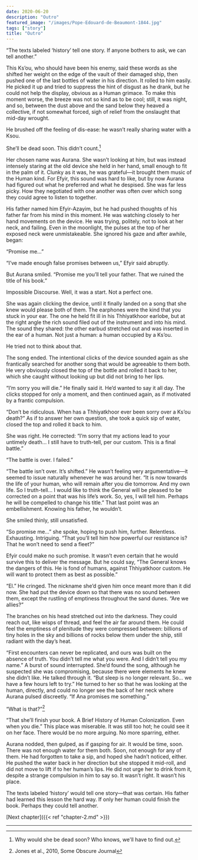 ```yaml
---
date: 2020-06-20
description: "Outro"
featured_image: "/images/Pope-Edouard-de-Beaumont-1844.jpg"
tags: ["story"]
title: "Outro"
---
```


“The texts labeled ‘history’ tell one story. If anyone bothers to ask, we can tell another.”

This Ks’ou, who should have been his enemy, said these words as she shifted her weight on the edge of the vault of their damaged ship, then pushed one of the last bottles of water in his direction. It rolled to him easily. He picked it up and tried to suppress the hint of disgust as he drank, but he could not help the display, obvious as a Human grimace. To make this moment worse, the breeze was not so kind as to be cool; still, it was night, and so, between the dust above and the sand below they heaved a collective, if not somewhat forced, sigh of relief from the onslaught that mid-day wrought.

He brushed off the feeling of dis-ease: he wasn’t really sharing water with a Ksou.

She’ll be dead soon. This didn’t count.[^1]

Her chosen name was Aurana. She wasn’t looking at him, but was instead intensely staring at the old device she held in her hand, small enough to fit in the palm of it. Clunky as it was, he was grateful—it brought them music of the Human kind. For Efyir, this sound was hard to like, but by now Aurana had figured out what he preferred and what he despised. She was far less picky. How they negotiated with one another was often over which song they could agree to listen to together.

His father named him Efyir-Azayim, but he had pushed thoughts of his father far from his mind in this moment. He was watching closely to her hand movements on the device. He was trying, politely, not to look at her neck, and failing. Even in the moonlight, the pulses at the top of her exposed neck were unmistakeable. She ignored his gaze and after awhile, began:

“Promise me…”

“I’ve made enough false promises between us,” Efyir said abruptly.

But Aurana smiled. “Promise me you’ll tell your father. That we ruined the title of his book.”

Impossible Discourse. Well, it was a start. Not a perfect one.

 She was again clicking the device, until it finally landed on a song that she knew would please both of them. The earphones were the kind that you stuck in your ear. The one he held fit ill in his Thhiyatkhoor earlobe, but at the right angle the rich sound filed out of the instrument and into his mind. The sound they shared: the other earbud stretched out and was inserted in the ear of a human. Not just a human: a human occupied by a Ks’ou.

He tried not to think about that.

The song ended. The intentional clicks of the device sounded again as she frantically searched for another song that would be agreeable to them both. He very obviously closed the top of the bottle and rolled it back to her, which she caught without looking up but did not bring to her lips.

“I’m sorry you will die.” He finally said it. He’d wanted to say it all day. The clicks stopped for only a moment, and then continued again, as if motivated by a frantic compulsion.

“Don’t be ridiculous. When has a Thhiyatkhoor ever been sorry over a Ks’ou death?” As if to answer her own question, she took a quick sip of water, closed the top and rolled it back to him.

She was right. He corrected: “I’m sorry that my actions lead to your untimely death… I still have to truth-tell, per our custom. This is a final battle.”

“The battle is over. I failed.”

“The battle isn’t over. It’s shifted.” He wasn’t feeling very argumentative—it seemed to issue naturally whenever he was around her. “It is now towards the life of your human, who will remain after you die tomorrow. And my own life. So I truth-tell… I would like to think the General will be pleased to be corrected on a point that was his life’s work. So, yes, I will tell him. Perhaps he will be compelled to change his title.” That last point was an embellishment. Knowing his father, he wouldn’t.

She smiled thinly, still unsatisfied.

“So promise me…” she spoke, hoping to push him, further. Relentless. Exhausting. Intriguing. “That you’ll tell him how powerful our resistance is? That he won’t need to send a fleet?”

Efyir could make no such promise. It wasn’t even certain that he would survive this to deliver the message. But he could say, “The General knows the dangers of this. He is fond of humans, against Thhiyatkhoor custom. He will want to protect them as best as possible.”

“El.” He cringed. The nickname she’d given him once meant more than it did now. She had put the device down so that there was no sound between them, except the rustling of emptiness throughout the sand dunes. “Are we allies?”

The branches on his head stretched out into the darkness. They could reach out, like wisps of thread, and feel the air far around them. He could feel the emptiness of plenitude they were compressed between: billions of tiny holes in the sky and billions of rocks below them under the ship, still radiant with the day’s heat.

“First encounters can never be replicated, and ours was built on the absence of truth. You didn’t tell me what you were. And I didn’t tell you my name.” A burst of sound interrupted. She’d found the song, although he suspected she was compromising, because there were elements he knew she didn’t like. He talked through it. “But sleep is no longer relevant. So… we have a few hours left to try.” He turned to her so that he was looking at the human, directly, and could no longer see the back of her neck where Aurana pulsed discreetly. “If Ana promises me something.”

“What is that?”[^2]

“That she’ll finish your book. A Brief History of Human Colonization. Even when you die.” This place was miserable. It was still too hot; he could see it on her face. There would be no more arguing. No more sparring, either.

Aurana nodded, then gulped, as if gasping for air. It would be time, soon. There was not enough water for them both. Soon, not enough for any of them. He had forgotten to take a sip, and hoped she hadn’t noticed, either. He pushed the water back in her direction but she stopped it mid-roll, and did not move to lift if to her human’s lips. He did not urge her to drink from it, despite a strange compulsion in him to say so. It wasn’t right. It wasn’t his place.

The texts labeled ‘history’ would tell one story—that was certain. His father had learned this lesson the hard way. If only her human could finish the book. Perhaps they could tell another.

[Next chapter]({{< ref "chapter-2.md" >}})

---

[^1]: Why would she be dead soon? Who knows, we'll have to find out.

[^2]: Jones et al., 2010, Some Obscure Journal
